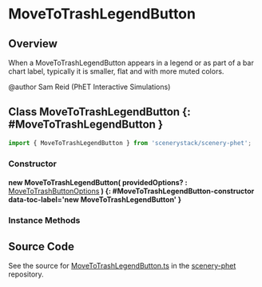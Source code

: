 # MoveToTrashLegendButton

## Overview

When a MoveToTrashLegendButton appears in a legend or as part of a bar chart label, typically it is smaller,
flat and with more muted colors.

@author Sam Reid (PhET Interactive Simulations)

## Class MoveToTrashLegendButton {: #MoveToTrashLegendButton }


```js
import { MoveToTrashLegendButton } from 'scenerystack/scenery-phet';
```
### Constructor

#### new MoveToTrashLegendButton( providedOptions? : <span style="font-weight: 400;">[MoveToTrashButtonOptions](../scenery-phet/MoveToTrashButton.md#MoveToTrashButtonOptions)</span> ) {: #MoveToTrashLegendButton-constructor data-toc-label='new MoveToTrashLegendButton' }

### Instance Methods





## Source Code

See the source for [MoveToTrashLegendButton.ts](https://github.com/phetsims/scenery-phet/blob/main/js/buttons/MoveToTrashLegendButton.ts) in the [scenery-phet](https://github.com/phetsims/scenery-phet) repository.
